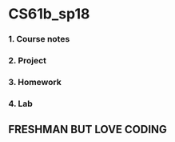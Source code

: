 # CS61b_sp18
### 1. Course notes
### 2. Project 
### 3. Homework 
### 4. Lab 

## FRESHMAN BUT LOVE CODING
